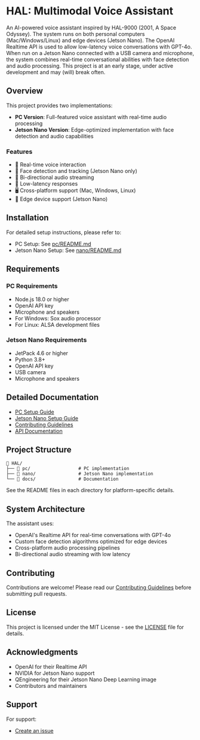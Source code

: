 # HAL: Multimodal Voice Assistant

An AI-powered voice assistant inspired by HAL-9000 (2001, A Space Odyssey). The system runs on both personal computers (Mac/Windows/Linux) and edge devices (Jetson Nano). The OpenAI Realtime API is used to allow low-latency voice conversations with GPT-4o. When run on a Jetson Nano connected with a USB camera and microphone, the system combines real-time conversational abilities with face detection and audio processing. This project is at an early stage, under active development and may (will) break often.

## Overview

This project provides two implementations:
- **PC Version**: Full-featured voice assistant with real-time audio processing
- **Jetson Nano Version**: Edge-optimized implementation with face detection and audio capabilities

### Features
- 🎤 Real-time voice interaction
- 👤 Face detection and tracking (Jetson Nano only)
- 🔄 Bi-directional audio streaming
- 🎯 Low-latency responses
- 🖥️ Cross-platform support (Mac, Windows, Linux)
- 🤖 Edge device support (Jetson Nano)

## Installation

For detailed setup instructions, please refer to:
- PC Setup: See [pc/README.md](pc/README.md)
- Jetson Nano Setup: See [nano/README.md](nano/README.md)

## Requirements

### PC Requirements
- Node.js 18.0 or higher
- OpenAI API key
- Microphone and speakers
- For Windows: Sox audio processor
- For Linux: ALSA development files

### Jetson Nano Requirements
- JetPack 4.6 or higher
- Python 3.8+
- OpenAI API key
- USB camera
- Microphone and speakers

## Detailed Documentation
- [PC Setup Guide](docs/PC_SETUP.md)
- [Jetson Nano Setup Guide](docs/NANO_SETUP.md)
- [Contributing Guidelines](docs/CONTRIBUTING.md)
- [API Documentation](https://platform.openai.com/docs/guides/realtime)

## Project Structure
```
📁 HAL/
├── 📁 pc/                  # PC implementation
├── 📁 nano/                # Jetson Nano implementation
└── 📁 docs/                # Documentation
```
See the README files in each directory for platform-specific details.

## System Architecture
The assistant uses:
- OpenAI's Realtime API for real-time conversations with GPT-4o
- Custom face detection algorithms optimized for edge devices
- Cross-platform audio processing pipelines
- Bi-directional audio streaming with low latency

## Contributing
Contributions are welcome! Please read our [Contributing Guidelines](docs/CONTRIBUTING.md) before submitting pull requests.

## License
This project is licensed under the MIT License - see the [LICENSE](LICENSE) file for details.

## Acknowledgments
- OpenAI for their Realtime API
- NVIDIA for Jetson Nano support
- QEngineering for their Jetson Nano Deep Learning image
- Contributors and maintainers

## Support
For support:
- [Create an issue](https://github.com/DamienGulliver/HAL/issues)